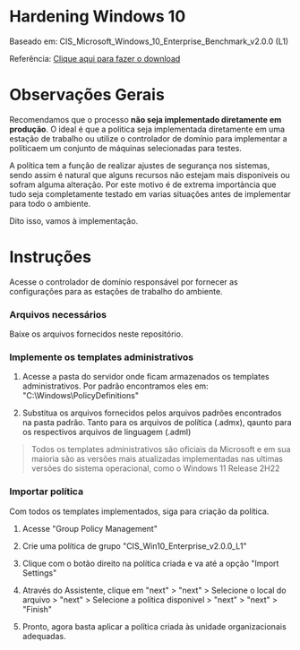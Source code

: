# Hardening Windows 10

Baseado em: CIS_Microsoft_Windows_10_Enterprise_Benchmark_v2.0.0 (L1)

Referência: [Clique aqui para fazer o download](https://learn.cisecurity.org/l/799323/2023-03-15/4sslj7?_gl=1*cmkiop*_ga*MTMwODQ3NDM5OS4xNjkyMTA3MTYx*_ga_N70Z2MKMD7*MTY5NDYxOTgxMy45LjAuMTY5NDYxOTgxMy42MC4wLjA.*_ga_ZQVR7NM9HJ*MTY5NDYxOTgxMy45LjAuMTY5NDYxOTgxMy4wLjAuMA..)

# Observações Gerais

Recomendamos que o processo **não seja implementado diretamente em produção**. O ideal é que a politica seja implementada diretamente em uma estação de trabalho ou utilize o controlador de domínio para implementar a políticaem um conjunto de máquinas selecionadas para testes.

A política tem a função de realizar ajustes de segurança nos sistemas, sendo assim é natural que alguns recursos não estejam mais disponiveis ou sofram alguma alteração. Por este motivo é de extrema importància que tudo seja completamente testado em varias situações antes de implementar para todo o ambiente.

Dito isso, vamos à implementação.

# Instruções

Acesse o controlador de domínio responsável por fornecer as configurações para as estações de trabalho do ambiente.

### Arquivos necessários

Baixe os arquivos fornecidos neste repositório.

### Implemente os templates administrativos

1. Acesse a pasta do servidor onde ficam armazenados os templates administrativos. Por padrão encontramos eles em: "C:\Windows\PolicyDefinitions"

2. Substitua os arquivos fornecidos pelos arquivos padrões encontrados na pasta padrão. Tanto para os arquivos de política (.admx), qaunto para os respectivos arquivos de linguagem (.adml)

> Todos os templates administrativos são oficiais da Microsoft e em sua maioria são as versões mais atualizadas implementadas nas ultimas versões do sistema operacional, como o Windows 11 Release 2H22

### Importar política

Com todos os templates implementados, siga para criação da política.

1. Acesse "Group Policy Management"

2. Crie uma política de grupo "CIS_Win10_Enterprise_v2.0.0_L1"

3. Clique com o botão direito na política criada e va até a opção "Import Settings"

4. Através do Assistente, clique em "next" > "next" > Selecione o local do arquivo > "next" > Selecione a política disponivel > "next" > "next" > "Finish"

5. Pronto, agora basta aplicar a política criada às unidade organizacionais adequadas.

